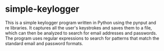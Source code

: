 # simple-keylogger
This is a simple keylogger program written in Python using the pynput and re libraries. It captures all the user's keystrokes and saves them to a file, which can then be analyzed to search for email addresses and passwords. The program uses regular expressions to search for patterns that match the standard email and password formats.

